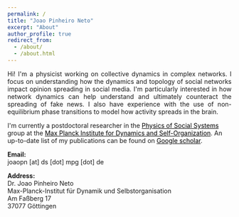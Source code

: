 ```yaml
---
permalink: /
title: "Joao Pinheiro Neto"
excerpt: "About"
author_profile: true
redirect_from:
  - /about/
  - /about.html
---
```


<p style='text-align: justify;'>
Hi! I'm a physicist working on collective dynamics in complex networks. I focus on understanding how the dynamics and topology of social networks impact opinion spreading in social media. I'm particularly interested in how network dynamics can help understand and ultimately counteract the spreading of fake news. I also have experience with the use of non-equilibrium phase transitions to model how activity spreads in the brain.

I'm currently a postdoctoral researcher in the <a style='color: black;' href='https://poss-group.github.io/'>Physics of Social Systems</a> group at the <a style='color: black;' href='http://www.ds.mpg.de'>Max Planck Institute for Dynamics and Self-Organization</a>. An up-to-date list of my publications can be found on <a style='color: black;' href='https://scholar.google.com/citations?user=nq61A04AAAAJ&hl=en'>Google scholar</a>.</p>

**Email:**\
joaopn [at] ds [dot] mpg [dot] de

**Address:**\
Dr. Joao Pinheiro Neto\
Max-Planck-Institut für Dynamik und Selbstorganisation\
Am Faßberg 17\
37077 Göttingen




